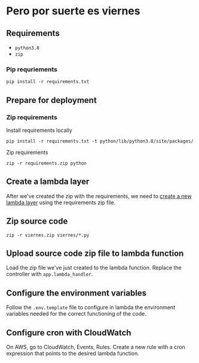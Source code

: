 # Pero por suerte es viernes

## Requirements

- `python3.8`
- `zip`


### Pip requriements
```
pip install -r requirements.txt
```



## Prepare for deployment

### Zip requirements

Install requirements locally
```
pip install -r requirements.txt -t python/lib/python3.8/site/packages/
```

Zip requirements
```
zip -r requirements.zip python
```

## Create a lambda layer
After we've created the zip with the requirements, 
we need to [create a new lambda layer](https://docs.aws.amazon.com/lambda/latest/dg/configuration-layers.html#configuration-layers-create) 
using the requirements zip file.


## Zip source code
```
zip -r viernes.zip viernes/*.py
```


## Upload source code zip file to lambda function
Load the zip file we've just created to the lambda function.
Replace the controller with `app.lambda_handler`.


## Configure the environment variables
Follow the `.env.template` file to configure in 
lambda the environment variables needed for the 
correct functioning of the code.


## Configure cron with CloudWatch
On AWS, go to CloudWatch, Events, Rules.
Create a new rule with a cron expression
that points to the desired lambda function.